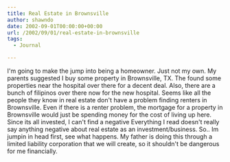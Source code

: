 ```yaml
---
title: Real Estate in Brownsville
author: shawndo
date: 2002-09-01T00:00:00+00:00
url: /2002/09/01/real-estate-in-brownsville
tags:
  - Journal

---
```

I'm going to make the jump into being a homeowner. Just not my own. My parents suggested I buy some property in Brownsville, TX. The found some properties near the hospital over there for a decent deal. Also, there are a bunch of filipinos over there now for the new hospital. Seems like all the people they know in real estate don't have a problem finding renters in Brownsville. Even if there is a renter problem, the mortgage for a property in Brownsville would just be spending money for the cost of living up here. Since its all invested, I can't find a negative Everything I read doesn't really say anything negative about real estate as an investment/business. So.. Im jumpin in head first, see what happens. My father is doing this through a limited liability corporation that we will create, so it shouldn't be dangerous for me financially.